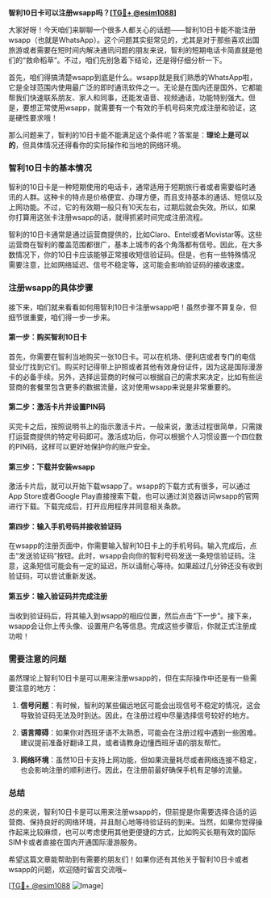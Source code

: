 **智利10日卡可以注册wsapp吗？[[TG💪+ @esim1088](https://t.me/s/esim1088)]**

大家好呀！今天咱们来聊聊一个很多人都关心的话题——智利10日卡能不能注册wsapp（也就是WhatsApp）。这个问题其实挺常见的，尤其是对于那些喜欢出国旅游或者需要在短时间内解决通讯问题的朋友来说，智利的短期电话卡简直就是他们的“救命稻草”。不过，咱们先别急着下结论，还是得仔细分析一下。

首先，咱们得搞清楚wsapp到底是什么。wsapp就是我们熟悉的WhatsApp啦，它是全球范围内使用最广泛的即时通讯软件之一。无论是在国内还是国外，它都能帮我们快速联系朋友、家人和同事，还能发语音、视频通话，功能特别强大。但是，要想正常使用wsapp，就需要有一个有效的手机号码来完成注册和验证，这是硬性要求哦！

那么问题来了，智利的10日卡能不能满足这个条件呢？答案是：**理论上是可以的**，但具体情况还得看你的实际操作和当地的网络环境。

### 智利10日卡的基本情况

智利的10日卡是一种短期使用的电话卡，通常适用于短期旅行者或者需要临时通讯的人群。这种卡的特点是价格便宜、办理方便，而且支持基本的通话、短信以及上网功能。不过，它的有效期一般只有10天左右，过期后就会失效。所以，如果你打算用这张卡注册wsapp的话，就得抓紧时间完成注册流程。

智利的10日卡通常是通过运营商提供的，比如Claro、Entel或者Movistar等。这些运营商在智利的覆盖范围都很广，基本上城市的各个角落都有信号。因此，在大多数情况下，你的10日卡应该能够正常接收短信验证码。但是，也有一些特殊情况需要注意，比如网络延迟、信号不稳定等，这可能会影响验证码的接收速度。

### 注册wsapp的具体步骤

接下来，咱们就来看看如何用智利10日卡注册wsapp吧！虽然步骤不算复杂，但细节很重要，咱们得一步一步来。

#### 第一步：购买智利10日卡

首先，你需要在智利当地购买一张10日卡。可以在机场、便利店或者专门的电信营业厅找到它们。购买时记得带上护照或者其他有效身份证件，因为这是国际漫游卡的必备手续。另外，选择运营商的时候可以根据自己的需求来决定，比如有些运营商的套餐里包含更多的数据流量，这对使用wsapp来说是非常重要的。

#### 第二步：激活卡片并设置PIN码

买完卡之后，按照说明书上的指示激活卡片。一般来说，激活过程很简单，只需拨打运营商提供的特定号码即可。激活成功后，你可以根据个人习惯设置一个四位数的PIN码，这样可以更好地保护你的账户安全。

#### 第三步：下载并安装wsapp

激活卡片后，就可以开始下载wsapp了。wsapp的下载方式有很多，可以通过App Store或者Google Play直接搜索下载，也可以通过浏览器访问wsapp的官网进行下载。下载完成后，打开应用程序并同意相关条款。

#### 第四步：输入手机号码并接收验证码

在wsapp的注册页面中，你需要输入智利10日卡上的手机号码。输入完成后，点击“发送验证码”按钮。此时，wsapp会向你的智利号码发送一条短信验证码。注意，这条短信可能会有一定的延迟，所以请耐心等待。如果超过几分钟还没有收到验证码，可以尝试重新发送。

#### 第五步：输入验证码并完成注册

当收到验证码后，将其输入到wsapp的相应位置，然后点击“下一步”。接下来，wsapp会让你上传头像、设置用户名等信息。完成这些步骤后，你就正式注册成功啦！

### 需要注意的问题

虽然理论上智利10日卡是可以用来注册wsapp的，但在实际操作中还是有一些需要注意的地方：

1. **信号问题**：有时候，智利的某些偏远地区可能会出现信号不稳定的情况，这会导致验证码无法及时到达。因此，在注册过程中尽量选择信号较好的地方。

2. **语言障碍**：如果你对西班牙语不太熟悉，可能会在注册过程中遇到一些困难。建议提前准备好翻译工具，或者请教身边懂西班牙语的朋友帮忙。

3. **网络环境**：虽然10日卡支持上网功能，但如果流量耗尽或者网络连接不稳定，也会影响注册的顺利进行。因此，在注册前最好确保手机有足够的流量。

### 总结

总的来说，智利10日卡是可以用来注册wsapp的，但前提是你需要选择合适的运营商、保持良好的网络环境，并且耐心地等待验证码的到来。当然，如果你觉得操作起来比较麻烦，也可以考虑使用其他更便捷的方式，比如购买长期有效的国际SIM卡或者直接在国内开通国际漫游服务。

希望这篇文章能帮助到有需要的朋友们！如果你还有其他关于智利10日卡或者wsapp的问题，欢迎随时留言交流哦~

[[TG💪+ @esim1088](https://t.me/s/esim1088) ![Image](https://i.postimg.cc/4NQfJmqS/Snipaste-2025-05-13-00-14-12.png)]